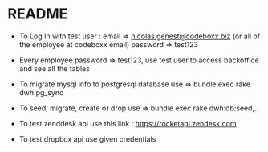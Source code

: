 # README




* To Log In with test user : email => nicolas.genest@codeboxx.biz (or all of the employee at codeboxx email) password => test123
* Every employee password => test123, use test user to access backoffice and see all the tables
* To migrate mysql info to postgresql database use => bundle exec rake dwh:pg_sync
* To seed, migrate, create or drop use => bundle exec rake dwh:db:seed,.. 

* To test zenddesk api use this link : https://rocketapi.zendesk.com
* To test dropbox api use given credentials
